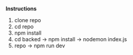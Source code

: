 **Instructions**

1) clone repo
2) cd repo
3) npm install
4) cd backed -> npm install -> nodemon index.js
5) repo -> npm run dev

